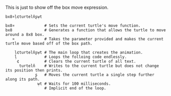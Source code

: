This is just to show off the box move expression.

    bx8¤ḷ¢turtelñʂẉt

    bx8¤             # Sets the current turtle's move function.
    bx8              # Generates a function that allows the turtle to move around a 8x8 box.
       ¤             # Takes the parameter provided and makes the current turtle move based off of the box path.
        
        ḷ¢turtelñʂẉt # The main loop that creates the animation.
        ḷ            # Loops the folloing code endlessly.
         ¢           # Clears the current turtle of all text.
          turtelñ    # Writes to the current turtle but does not change its position then prints.
                 ʂ   # Moves the current turtle a single step further along its path.
                  ẉt # Waits for 100 milliseconds.
                     # Implicit end of the loop.
